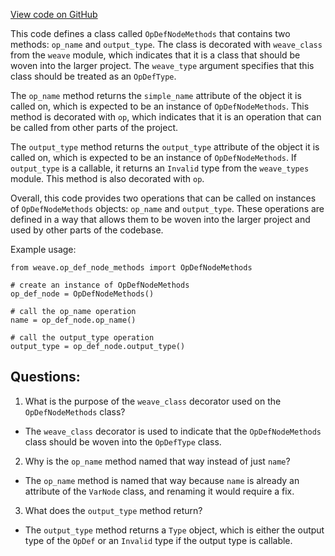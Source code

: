 [View code on GitHub](https://github.com/wandb/weave/weave/ops_primitives/op_def.py)

This code defines a class called `OpDefNodeMethods` that contains two methods: `op_name` and `output_type`. The class is decorated with `weave_class` from the `weave` module, which indicates that it is a class that should be woven into the larger project. The `weave_type` argument specifies that this class should be treated as an `OpDefType`.

The `op_name` method returns the `simple_name` attribute of the object it is called on, which is expected to be an instance of `OpDefNodeMethods`. This method is decorated with `op`, which indicates that it is an operation that can be called from other parts of the project.

The `output_type` method returns the `output_type` attribute of the object it is called on, which is expected to be an instance of `OpDefNodeMethods`. If `output_type` is a callable, it returns an `Invalid` type from the `weave_types` module. This method is also decorated with `op`.

Overall, this code provides two operations that can be called on instances of `OpDefNodeMethods` objects: `op_name` and `output_type`. These operations are defined in a way that allows them to be woven into the larger project and used by other parts of the codebase. 

Example usage:

```
from weave.op_def_node_methods import OpDefNodeMethods

# create an instance of OpDefNodeMethods
op_def_node = OpDefNodeMethods()

# call the op_name operation
name = op_def_node.op_name()

# call the output_type operation
output_type = op_def_node.output_type()
```
## Questions: 
 1. What is the purpose of the `weave_class` decorator used on the `OpDefNodeMethods` class?
- The `weave_class` decorator is used to indicate that the `OpDefNodeMethods` class should be woven into the `OpDefType` class.

2. Why is the `op_name` method named that way instead of just `name`?
- The `op_name` method is named that way because `name` is already an attribute of the `VarNode` class, and renaming it would require a fix.

3. What does the `output_type` method return?
- The `output_type` method returns a `Type` object, which is either the output type of the `OpDef` or an `Invalid` type if the output type is callable.